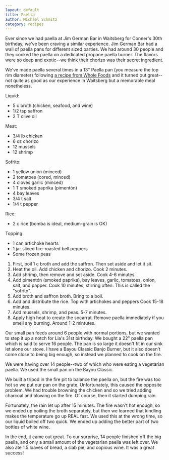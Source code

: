 ```yaml
---
layout: default
title: Paella
author: Michael Schmitz
category: recipes
---
```


Ever since we had paella at Jim German Bar in Waitsberg for Conner's 30th
birthday, we've been craving a similar experience.  Jim German Bar had a wall
of paella pans for different sized parties.  We had around 30 people and they
cooked the paella on a dedicated propane paella burner.  The flavors were so
deep and exotic--we think their chorizo was their secret ingredient.

We've made paella several times in a 13" Paella pan (you measure the top rim
diameter) following [a recipe from Whole Foods](http://www.wholefoodsmarket.com/recipe/spanish-paella-chorizo-chicken-and-shrimp) and it turned out great--not quite as good as our experience in Waitsberg but a memorable meal nonetheless.

Liquid:

* 5 c broth (chicken, seafood, and wine)
* 1/2 tsp saffron
* 2 T olive oil

Meat:

* 3/4 lb chicken
* 6 oz chorizo
* 12 mussels
* 12 shrimp

Sofrito:

* 1 yellow union (minced)
* 2 tomatoes (cored, minced)
* 4 cloves garlic (minced)
* 1 T smoked paprika (pimentón)
* 4 bay leaves
* 3/4 t salt
* 1/4 t pepper

Rice:

* 2 c rice (bomba is ideal, medium-grain is OK)

Topping:

* 1 can artichoke hearts
* 1 jar sliced fire-roasted bell peppers
* Some frozen peas

1.  First, boil 1 c broth and add the saffron.  Then set aside and let it sit.
2.  Heat the oil.  Add chicken and chorizo.  Cook 2 minutes.
3.  Add shrimp, then remove and set aside.  Cook 4-6 minutes.
4.  Add pimentón (smoked paprika), bay leaves, garlic, tomatoes, onion, salt,
    and papper.  Cook 10 minutes, stirring often.  This is called the "sofrito".
5.  Add broth and saffron broth.  Bring to a boil.
6.  Add and distribute the rice.  Top with artichokes and peppers  Cook 15-18 minutes.
7.  Add mussels, shrimp, and peas.  5-7 minutes.
8.  Apply high heat to create the socarrat.  Remove paella immediately if you smell any burning.  Around 1-2 mintutes.

Our small pan feeds around 6 people with normal portions, but we wanted to step
it up a notch for Lia's 31st birthday.  We bought a 22" paella pan which is
said to serve 16 people.  The pan is so large it doesn't fit in our sink let
alone our stove.  I have a Bayou Classic Banjo Burner, but it also doesn't come
close to being big enough, so instead we planned to cook on the fire.

We were having over 14 people--two of which who were eating a vegetarian
paella.  We used the small pan on the Bayou Classic.

We built a tripod in the fire pit to balance the paella on, but the fire was
too hot so we put our pan on the grate.  Unfortunately, this caused the
opposite problem.  We had trouble browning the chicken and so we tried adding
charcoal and blowing on the fire.  Of course, then it started dumping rain.

Fortunately, the rain let up after 15 minutes.  The fire wasn't hot enough,
so we ended up boiling the broth separately, but then we learned that kindling
makes the temperature go up REAL fast.  We used this at the wrong time, so our
liquid boiled off two quick.  We ended up adding the better part of two bottles
of white wine.

In the end, it came out great.  To our surprise, 14 people finished off the big
paella, and only a small amount of the vegetarian paella was left over.  We
also ate 1.5 loaves of bread, a slab pie, and copious wine.  It was a great
success!
